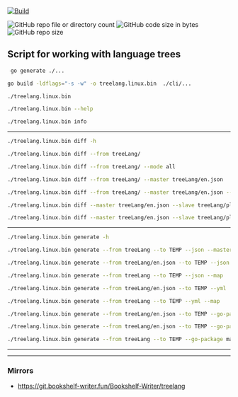 [![Build](https://github.com/Bookshelf-Writer/treelang/actions/workflows/pylint.yml/badge.svg?branch=main)](https://github.com/Bookshelf-Writer/treelang/actions/workflows/pylint.yml)

![GitHub repo file or directory count](https://img.shields.io/github/directory-file-count/Bookshelf-Writer/treelang?color=orange)
![GitHub code size in bytes](https://img.shields.io/github/languages/code-size/Bookshelf-Writer/treelang?color=green)
![GitHub repo size](https://img.shields.io/github/repo-size/Bookshelf-Writer/treelang)

## Script for working with language trees

```bash
 go generate ./...
```

```bash
go build -ldflags="-s -w" -o treelang.linux.bin  ./cli/...
```

```bash
./treelang.linux.bin
```

```bash
./treelang.linux.bin --help
```

```bash
./treelang.linux.bin info
```

---

```bash
./treelang.linux.bin diff -h
```

```bash
./treelang.linux.bin diff --from treeLang/
```

```bash
./treelang.linux.bin diff --from treeLang/ --mode all
```

```bash
./treelang.linux.bin diff --from treeLang/ --master treeLang/en.json
```

```bash
./treelang.linux.bin diff --from treeLang/ --master treeLang/en.json --full
```

```bash
./treelang.linux.bin diff --master treeLang/en.json --slave treeLang/pl.json
```

```bash
./treelang.linux.bin diff --master treeLang/en.json --slave treeLang/pl.json --full
```

---

```bash
./treelang.linux.bin generate -h
```

```bash
./treelang.linux.bin generate --from treeLang --to TEMP --json --master TEMP/treelang_en.gen.yml
```

```bash
./treelang.linux.bin generate --from treeLang/en.json --to TEMP --json
```

```bash
./treelang.linux.bin generate --from treeLang --to TEMP --json --map
```

```bash
./treelang.linux.bin generate --from treeLang/en.json --to TEMP --yml
```

```bash
./treelang.linux.bin generate --from treeLang --to TEMP --yml --map
```

```bash
./treelang.linux.bin generate --from treeLang/en.json --to TEMP --go-package main
```

```bash
./treelang.linux.bin generate --from treeLang/en.json --to TEMP --go-package main --func-png
```

```bash
./treelang.linux.bin generate --from treeLang --to TEMP --go-package main --map
```

---

---

### Mirrors

- https://git.bookshelf-writer.fun/Bookshelf-Writer/treelang
 
